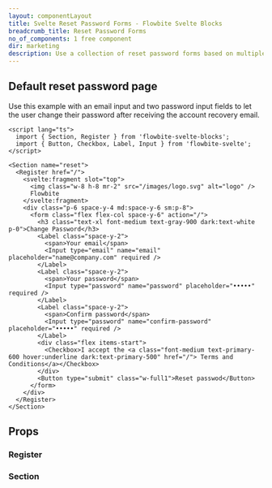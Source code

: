 ```yaml
---
layout: componentLayout
title: Svelte Reset Password Forms - Flowbite Svelte Blocks
breadcrumb_title: Reset Password Forms
no_of_components: 1 free component
dir: marketing
description: Use a collection of reset password forms based on multiple layouts to let your users change their password after going through the account recovery email.
---
```


<script>
  import { TableProp, TableDefaultRow } from '../utils'
  import { props as item1} from '../props/Register.json'
  import { props as item2} from '../props/Section.json'
</script>

## Default reset password page

Use this example with an email input and two password input fields to let the user change their password after receiving the account recovery email.

```svelte example
<script lang="ts">
  import { Section, Register } from 'flowbite-svelte-blocks';
  import { Button, Checkbox, Label, Input } from 'flowbite-svelte';
</script>

<Section name="reset">
  <Register href="/">
    <svelte:fragment slot="top">
      <img class="w-8 h-8 mr-2" src="/images/logo.svg" alt="logo" />
      Flowbite
    </svelte:fragment>
    <div class="p-6 space-y-4 md:space-y-6 sm:p-8">
      <form class="flex flex-col space-y-6" action="/">
        <h3 class="text-xl font-medium text-gray-900 dark:text-white p-0">Change Password</h3>
        <Label class="space-y-2">
          <span>Your email</span>
          <Input type="email" name="email" placeholder="name@company.com" required />
        </Label>
        <Label class="space-y-2">
          <span>Your password</span>
          <Input type="password" name="password" placeholder="•••••" required />
        </Label>
        <Label class="space-y-2">
          <span>Confirm password</span>
          <Input type="password" name="confirm-password" placeholder="•••••" required />
        </Label>
        <div class="flex items-start">
          <Checkbox>I accept the <a class="font-medium text-primary-600 hover:underline dark:text-primary-500" href="/"> Terms and Conditions</a></Checkbox>
        </div>
        <Button type="submit" class="w-full1">Reset passwod</Button>
      </form>
    </div>
  </Register>
</Section>
```

## Props

### Register

<TableProp>
<TableDefaultRow items={item1} rowState='hover' />
</TableProp>

### Section

<TableProp>
<TableDefaultRow items={item2} rowState='hover' />
</TableProp>
